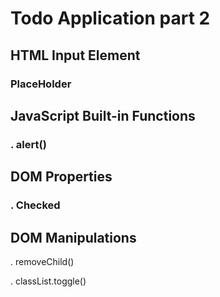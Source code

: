 # Todo Application part 2
## HTML Input Element
### PlaceHolder
## JavaScript Built-in Functions
### . alert()
## DOM Properties
### . Checked
## DOM Manipulations
. removeChild()


. classList.toggle()
